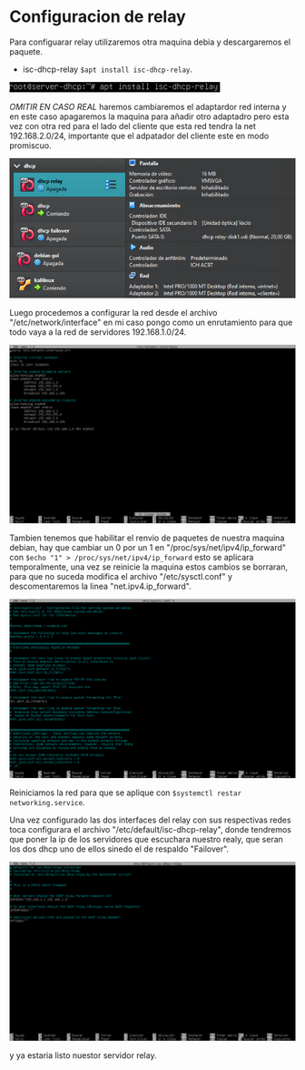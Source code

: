 # Configuracion de relay

Para configuarar relay utilizaremos otra maquina debia y descargaremos el paquete.

- isc-dhcp-relay `$apt install isc-dhcp-relay`.
  
![instalar-raly](../img/instalar-relay.png)

*OMITIR EN CASO REAL* haremos cambiaremos el adaptardor red interna y en este caso apagaremos la maquina para añadir otro adaptadro pero esta vez con otra red para el lado 
del cliente que esta red tendra la net 192.168.2.0/24, importante que el adpatador del cliente este en modo promiscuo.

![adaptadores-relay](../img/adpatadores-relay.png)

Luego procedemos a configurar la red desde el archivo "/etc/network/interface" en mi caso pongo como un enrutamiento para que todo vaya a la red de servidores 192.168.1.0/24.

![configuracion-red-relay](../img/configuracion-red-relay.png)

Tambien tenemos que habilitar el renvio de paquetes de nuestra maquina debian, hay que cambiar un 0 por un 1 en "/proc/sys/net/ipv4/ip_forward" con `$echo "1" > /proc/sys/net/ipv4/ip_forward`
esto se aplicara temporalmente, una vez se reinicie la maquina estos cambios se borraran, para que no suceda modifica el archivo "/etc/sysctl.conf" y descomentaremos la linea "net.ipv4.ip_forward".

![ip_forward](../img/sysctl_conf.png)

Reiniciamos la red para que se aplique con `$systemctl restar networking.service`.

Una vez configurado las dos interfaces del relay con sus respectivas redes toca configurara el archivo "/etc/default/isc-dhcp-relay", donde tendremos que poner la ip de los servidores que escuchara nuestro realy, que seran los dos dhcp uno de ellos sinedo el de respaldo "Failover".

![configuracion-relay](../img/configuracion-raly.png)

y ya estaria listo nuestor servidor relay.
